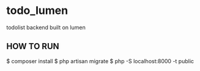 # todo_lumen
todolist backend built on lumen

## HOW TO RUN
$ composer install
$ php artisan migrate
$ php -S localhost:8000 -t public

